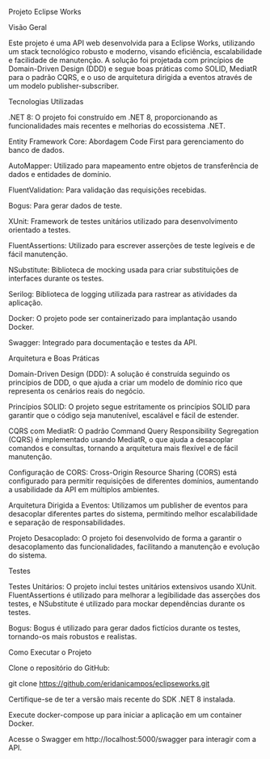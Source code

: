 Projeto Eclipse Works

Visão Geral

Este projeto é uma API web desenvolvida para a Eclipse Works, utilizando um stack tecnológico robusto e moderno, visando eficiência, escalabilidade e facilidade de manutenção. A solução foi projetada com princípios de Domain-Driven Design (DDD) e segue boas práticas como SOLID, MediatR para o padrão CQRS, e o uso de arquitetura dirigida a eventos através de um modelo publisher-subscriber.

Tecnologias Utilizadas

.NET 8: O projeto foi construído em .NET 8, proporcionando as funcionalidades mais recentes e melhorias do ecossistema .NET.

Entity Framework Core: Abordagem Code First para gerenciamento do banco de dados.

AutoMapper: Utilizado para mapeamento entre objetos de transferência de dados e entidades de domínio.

FluentValidation: Para validação das requisições recebidas.

Bogus: Para gerar dados de teste.

XUnit: Framework de testes unitários utilizado para desenvolvimento orientado a testes.

FluentAssertions: Utilizado para escrever asserções de teste legíveis e de fácil manutenção.

NSubstitute: Biblioteca de mocking usada para criar substituições de interfaces durante os testes.

Serilog: Biblioteca de logging utilizada para rastrear as atividades da aplicação.

Docker: O projeto pode ser containerizado para implantação usando Docker.

Swagger: Integrado para documentação e testes da API.

Arquitetura e Boas Práticas

Domain-Driven Design (DDD): A solução é construída seguindo os princípios de DDD, o que ajuda a criar um modelo de domínio rico que representa os cenários reais do negócio.

Princípios SOLID: O projeto segue estritamente os princípios SOLID para garantir que o código seja manutenível, escalável e fácil de estender.

CQRS com MediatR: O padrão Command Query Responsibility Segregation (CQRS) é implementado usando MediatR, o que ajuda a desacoplar comandos e consultas, tornando a arquitetura mais flexível e de fácil manutenção.

Configuração de CORS: Cross-Origin Resource Sharing (CORS) está configurado para permitir requisições de diferentes domínios, aumentando a usabilidade da API em múltiplos ambientes.

Arquitetura Dirigida a Eventos: Utilizamos um publisher de eventos para desacoplar diferentes partes do sistema, permitindo melhor escalabilidade e separação de responsabilidades.

Projeto Desacoplado: O projeto foi desenvolvido de forma a garantir o desacoplamento das funcionalidades, facilitando a manutenção e evolução do sistema.

Testes

Testes Unitários: O projeto inclui testes unitários extensivos usando XUnit. FluentAssertions é utilizado para melhorar a legibilidade das asserções dos testes, e NSubstitute é utilizado para mockar dependências durante os testes.

Bogus: Bogus é utilizado para gerar dados fictícios durante os testes, tornando-os mais robustos e realistas.

Como Executar o Projeto

Clone o repositório do GitHub:

git clone https://github.com/eridanicampos/eclipseworks.git

Certifique-se de ter a versão mais recente do SDK .NET 8 instalada.

Execute docker-compose up para iniciar a aplicação em um container Docker.

Acesse o Swagger em http://localhost:5000/swagger para interagir com a API.
